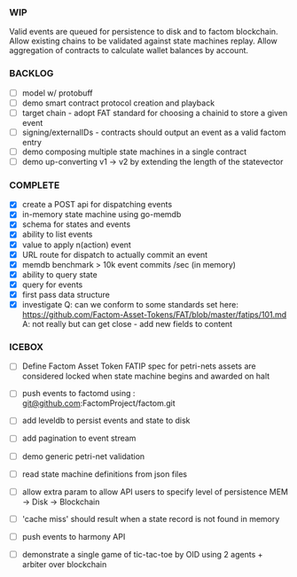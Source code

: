 ### WIP

Valid events are queued for persistence to disk and to factom blockchain.
Allow existing chains to be validated against state machines replay.
Allow aggregation of contracts to calculate wallet balances by account.

### BACKLOG

- [ ] model w/ protobuff
- [ ] demo smart contract protocol creation and playback
- [ ] target chain - adopt FAT standard for choosing a chainid to store a given event
- [ ] signing/externalIDs - contracts should output an event as a valid factom entry
- [ ] demo composing multiple state machines in a single contract
- [ ] demo up-converting v1 -> v2 by extending the length of the statevector

### COMPLETE
 
- [x] create a POST api for dispatching events
- [x] in-memory state machine using go-memdb
- [x] schema for states and events
- [x] ability to list events 
- [x] value to apply n(action) event
- [x] URL route for dispatch to actually commit an event
- [x] memdb benchmark > 10k event commits /sec (in memory)
- [x] ability to query state
- [x] query for events
- [x] first pass data structure
- [x] investigate Q: can we conform to some standards set here: https://github.com/Factom-Asset-Tokens/FAT/blob/master/fatips/101.md
      A: not really but can get close - add new fields to content

### ICEBOX

- [ ] Define Factom Asset Token FATIP spec for petri-nets
      assets are considered locked when state machine begins and awarded on halt 
- [ ] push events to factomd using : git@github.com:FactomProject/factom.git
- [ ] add leveldb to persist events and state to disk
- [ ] add pagination to event stream
- [ ] demo generic petri-net validation
- [ ] read state machine definitions from json files
- [ ] allow extra param to allow API users to specify level of persistence MEM -> Disk -> Blockchain
- [ ] 'cache miss' should result when a state record is not found in memory
- [ ] push events to harmony API
- [ ] demonstrate a single game of tic-tac-toe by OID using 2 agents + arbiter over blockchain

